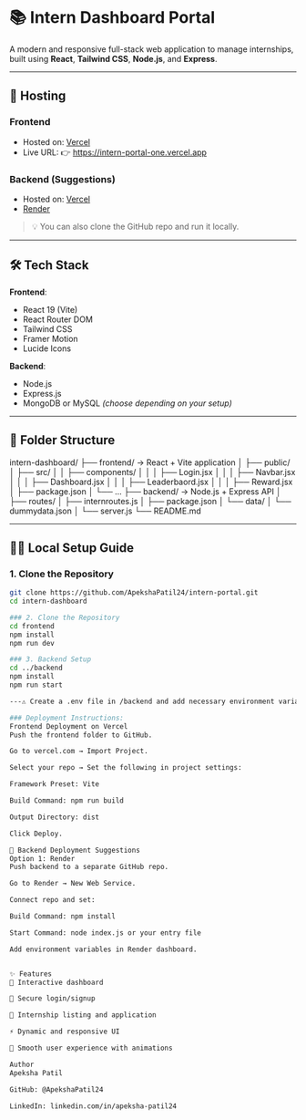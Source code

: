 # 📚 Intern Dashboard Portal

A modern and responsive full-stack web application to manage internships, built using **React**, **Tailwind CSS**, **Node.js**, and **Express**.

---

## 🚀 Hosting

### Frontend  
- Hosted on: [Vercel](https://vercel.com/)  
- Live URL: 👉 https://intern-portal-one.vercel.app
### Backend (Suggestions)
- Hosted on: [Vercel](https://onrender.com/)  
- [Render](https://intern-portal-bpnp.onrender.com)

> 💡 You can also clone the GitHub repo and run it locally.

---

## 🛠️ Tech Stack

**Frontend**:
- React 19 (Vite)
- React Router DOM
- Tailwind CSS
- Framer Motion
- Lucide Icons

**Backend**:
- Node.js
- Express.js
- MongoDB or MySQL *(choose depending on your setup)*

---
## 📂 Folder Structure
intern-dashboard/
├── frontend/ → React + Vite application
│ ├── public/
│ ├── src/
│ │    ├── components/
│ │    │       ├── Login.jsx
│ │    │       ├── Navbar.jsx
│ │    │       ├── Dashboard.jsx
│ │    │       ├── Leaderbaord.jsx
│ │    │       ├── Reward.jsx
│ ├── package.json
│ └── ...
├── backend/ → Node.js + Express API
│ ├── routes/
│        ├── internroutes.js
│ ├── package.json
│ └── data/
│         └── dummydata.json
│ └── server.js
└── README.md

---

## 🧑‍💻 Local Setup Guide

### 1. Clone the Repository

```bash
git clone https://github.com/ApekshaPatil24/intern-portal.git
cd intern-dashboard

### 2. Clone the Repository
cd frontend
npm install
npm run dev

### 3. Backend Setup
cd ../backend
npm install
npm run start

---⚠️ Create a .env file in /backend and add necessary environment variables like DB_URI, PORT, etc.

### Deployment Instructions:
Frontend Deployment on Vercel
Push the frontend folder to GitHub.

Go to vercel.com → Import Project.

Select your repo → Set the following in project settings:

Framework Preset: Vite

Build Command: npm run build

Output Directory: dist

Click Deploy.

🚀 Backend Deployment Suggestions
Option 1: Render
Push backend to a separate GitHub repo.

Go to Render → New Web Service.

Connect repo and set:

Build Command: npm install

Start Command: node index.js or your entry file

Add environment variables in Render dashboard.


✨ Features
🎯 Interactive dashboard

🔐 Secure login/signup

📝 Internship listing and application

⚡ Dynamic and responsive UI

🧠 Smooth user experience with animations

Author
Apeksha Patil

GitHub: @ApekshaPatil24

LinkedIn: linkedin.com/in/apeksha-patil24



